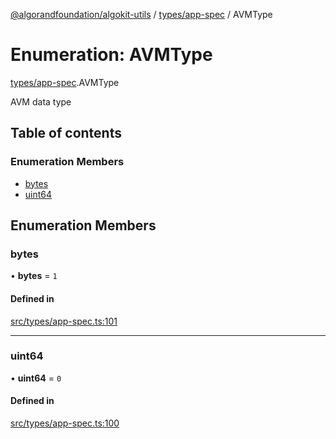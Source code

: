 [@algorandfoundation/algokit-utils](../README.md) / [types/app-spec](../modules/types_app_spec.md) / AVMType

# Enumeration: AVMType

[types/app-spec](../modules/types_app_spec.md).AVMType

AVM data type

## Table of contents

### Enumeration Members

- [bytes](types_app_spec.AVMType.md#bytes)
- [uint64](types_app_spec.AVMType.md#uint64)

## Enumeration Members

### bytes

• **bytes** = ``1``

#### Defined in

[src/types/app-spec.ts:101](https://github.com/algorandfoundation/algokit-utils-ts/blob/main/src/types/app-spec.ts#L101)

___

### uint64

• **uint64** = ``0``

#### Defined in

[src/types/app-spec.ts:100](https://github.com/algorandfoundation/algokit-utils-ts/blob/main/src/types/app-spec.ts#L100)
